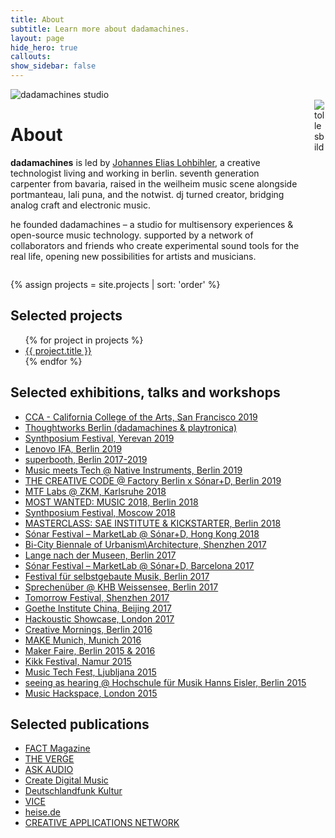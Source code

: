 ```yaml
---
title: About
subtitle: Learn more about dadamachines.
layout: page
hide_hero: true
callouts: 
show_sidebar: false
---
```


<!-- Hero Image -->
<div class="fluid-aspect_16x9">
  <span>
    <img src="../img/about.jpg" alt="dadamachines studio">
  </span>
</div>

<!-- About -->
<div class="columns mt-4 dada-a">
    <div class="column is-8">
        <h1 class="title is-2">About</h1>
        <p class="about-text"><strong>dadamachines</strong> is led by <a href="https://lohbihler.com" target="_blank">Johannes Elias Lohbihler</a>, a creative technologist living and working in berlin. seventh generation carpenter from bavaria, raised in the weilheim music scene alongside portmanteau, lali puna, and the notwist. dj turned creator, bridging analog craft and electronic music.</p>
        <p class="about-text">he founded dadamachines – a studio for multisensory experiences & open-source music technology. supported by a network of collaborators and friends who create experimental sound tools for the real life, opening new possibilities for artists and musicians.</p>
    </div>
    <div class="column is-4">
      <div class="image-cropper mx-auto profile-image-container">
        <img src="../img/johannes-elias-lohbihler-profileimage.jpg" alt="tollesbild" class="profile-image-inner">
      </div>
    </div>
</div>

<!-- Selected Projects -->
{% assign projects = site.projects | sort: 'order' %}
<div class="dada-a projects mt-6">
    <h2 class="is-size-2">Selected projects</h2>
    <ul class="list-reset mt-0">
{% for project in projects %}
        <li><a class="is-size-5" href="{{ project.url }}">{{ project.title }}</a></li>
{% endfor %}
    </ul>
</div>

<!-- Selected exhibitions, talks and workshops -->
<div class="dada-a exhibitions mt-6">
  <h2 class="is-size-2 pt-6">Selected exhibitions, talks and workshops</h2>
  <ul class="list-reset mt-0">
    <li><a class="is-size-5" href="https://www.cca.edu/" target="_blank">CCA - California College of the Arts, San Francisco 2019</a></li>
    <li><a class="is-size-5" href="#">Thoughtworks Berlin (dadamachines & playtronica)</a></li>
    <li><a class="is-size-5" href="#" target="_blank">Synthposium Festival, Yerevan 2019</a></li>
    <li><a class="is-size-5" href="#">Lenovo IFA, Berlin 2019</a></li>
    <li><a class="is-size-5" href="https://superbooth.com/" target="_blank">superbooth, Berlin 2017-2019</a></li>
    <li><a class="is-size-5" href="https://www.native-instruments.com/" target="_blank">Music meets Tech @ Native Instruments, Berlin 2019</a></li>
    <li><a class="is-size-5" href="https://factoryberlin.com/event/the-creative-code-re-imagine-collaboration-launch/" target="_blank">THE CREATIVE CODE @ Factory Berlin x Sónar+D, Berlin 2019</a></li>
    <li><a class="is-size-5" href="https://musictechfest.net/zkm/" target="_blank">MTF Labs @ ZKM, Karlsruhe 2018</a></li>
    <li><a class="is-size-5" href="https://mostwantedmusic2018.sched.com/event/Hl4h/music-entrepreneurs-how-to-empower-artists-creators-to-do-things-their-own-way" target="_blank" title="Music Entrepreneurs - How to Empower Artists & Creators to do Things Their Own Way">MOST WANTED: MUSIC 2018, Berlin 2018</a></li>
    <li><a class="is-size-5" href="https://www.instagram.com/synthposium/" target="_blank">Synthposium Festival, Moscow 2018</a></li>
    <li><a class="is-size-5" href="https://www.sae.edu/deu/de/node/2595" target="_blank">MASTERCLASS: SAE INSTITUTE & KICKSTARTER, Berlin 2018</a></li>
    <li><a class="is-size-5" href="https://sonarhongkong.com/en/2018/artists/automat-marketlab-sonar-d" target="_blank">Sónar Festival – MarketLab @ Sónar+D, Hong Kong 2018</a></li>
    <li><a class="is-size-5" href="http://www.szhkbiennale.org.cn/En/" target="_blank">Bi-City Biennale of Urbanism\Architecture, Shenzhen 2017</a></li>
    <li><a class="is-size-5" href="http://www.lange-nacht-der-museen.de/de/" target="_blank">Lange nach der Museen, Berlin 2017</a></li>
    <li><a class="is-size-5" href="https://sonarplusd.com/en/programs/barcelona-2017/areas/marketlab/dadamachines-automat-toolkit" target="_blank">Sónar Festival – MarketLab @ Sónar+D, Barcelona 2017</a></li>
    <li><a class="is-size-5" href="http://www.selbstgebautemusik.de/" target="_blank">Festival für selbstgebaute Musik, Berlin 2017</a></li>
    <li><a class="is-size-5" href="https://www.kh-berlin.de/" target="_blank">Sprechenüber @ KHB Weissensee, Berlin 2017</a></li>
    <li><a class="is-size-5" href="http://b10live.cn/tmrfest2017" target="_blank">Tomorrow Festival, Shenzhen 2017</a></li>
    <li><a class="is-size-5" href="https://www.goethe.de/" target="_blank">Goethe Institute China, Beijing 2017</a></li>
    <li><a class="is-size-5" href="https://hackoustic.org/showcase-dada-machines-12th-april/" target="_blank">Hackoustic Showcase, London 2017 </a></li>
    <li><a class="is-size-5" href="https://www.youtube.com/watch?v=CWBZg7RUF7A" target="_blank">Creative Mornings, Berlin 2016</a></li>
    <li><a class="is-size-5" href="https://make-munich.de/" target="_blank">MAKE Munich, Munich 2016</a></li>
    <li><a class="is-size-5" href="https://maker-faire.de/berlin/" target="_blank">Maker Faire, Berlin 2015 & 2016</a></li>
    <li><a class="is-size-5" href="https://www.kikk.be/2015/dada-machines.htm?lng=en" target="_blank">Kikk Festival, Namur 2015</a></li>
    <li><a class="is-size-5" href="https://musictechfest.net/project/johannes-lohbihler-dadamachines-toolkit/" target="_blank">Music Tech Fest, Ljubljana 2015</a></li>
    <li><a class="is-size-5" href="https://kh-berlin.de/uploads/tx_khberlin/flyer-seeingashearing-final-220415.pdf" target="_blank">seeing as hearing @ Hochschule für Musik Hanns Eisler, Berlin 2015</a></li>
    <li><a class="is-size-5" href="http://musichackspace.org/events/dada-machines-at-the-music-hackspace/" target="_blank">Music Hackspace, London 2015</a></li>
  </ul>
</div>

<!-- Selected Publications -->
<div class="dada-a publicactions mt-6">
  <h2 class="is-size-2 pt-6">Selected publications</h2>
  <ul class="list-reset mt-0">
    <li><a class="is-size-5" href="https://www.factmag.com/2017/03/29/dadamachines-automat-toolkit-kickstarter/" target="_blank">FACT Magazine</a></li>
    <li><a class="is-size-5" href="https://www.theverge.com/circuitbreaker/2017/3/30/15120290/midi-controlled-drum-beaters-dadamachines" target="_blank">THE VERGE</a></li>
    <li><a class="is-size-5" href="https://ask.audio/articles/review-dadamachines-automat-robotic-music-machines-toolkit" target="_blank">ASK AUDIO</a></li>
    <li><a class="is-size-5" href="https://cdm.link/2017/03/dadamachines-is-an-open-toolkit-for-making-robotic-musical-instruments/ " target="_blank">Create Digital Music</a></li>
    <li><a class="is-size-5" href="https://www.deutschlandfunkkultur.de/erfindungen-dada-orchester-fuers-wohnzimmer.2156.de.html?dram:article_id=384031" target="_blank">Deutschlandfunk Kultur</a></li>
    <li><a class="is-size-5" href="https://www.vice.com/de/article/3dme7y/dadamachines-bringt-neue-sounds-und-kreativitat-in-deine-tracks  " target="_blank">VICE</a></li>
    <li><a class="is-size-5" href="https://www.heise.de/newsticker/meldung/Dadamachines-Kickstarter-Projekt-fuer-Musik-Roboter-gestartet-3665780.html  " target="_blank">heise.de</a></li>
    <li><a class="is-size-5" href="https://www.creativeapplications.net/news/dadamachines-by-johannes-lohbihler-on-kickstarter/ " target="_blank">CREATIVE APPLICATIONS NETWORK</a></li>
  </ul>
</div>

